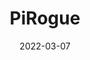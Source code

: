 ---
title: "PiRogue"
description: "PiRogue"
lead: ""
date: 2022-03-07
lastmod: 2022-03-07
draft: false
weight: 800
resources:
- name: pirogue
  src: img/pirogue.jpg
---